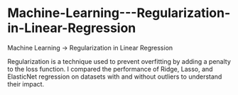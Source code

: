 # Machine-Learning---Regularization-in-Linear-Regression
Machine Learning -> Regularization in Linear Regression

Regularization is a technique used to prevent overfitting by adding a penalty to the loss function. I compared the performance of Ridge, Lasso, and ElasticNet regression on datasets with and without outliers to understand their impact.
